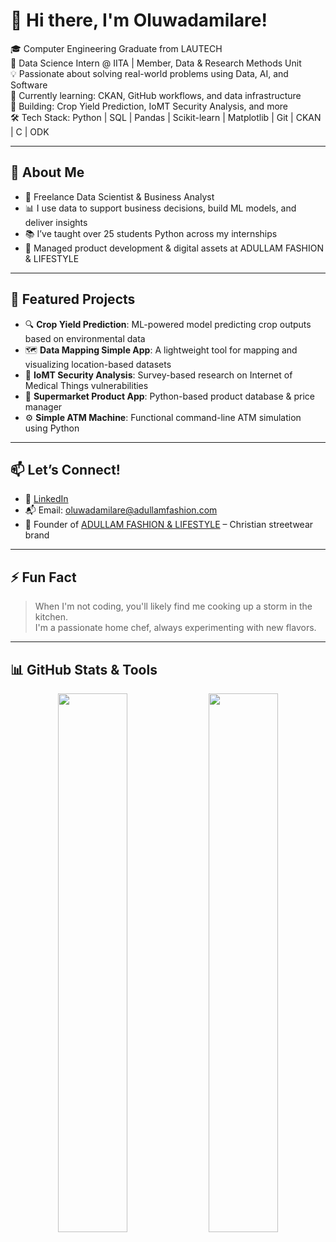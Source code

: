 # 👋 Hi there, I'm Oluwadamilare!

🎓 Computer Engineering Graduate from LAUTECH  
📍 Data Science Intern @ IITA | Member, Data & Research Methods Unit  
💡 Passionate about solving real-world problems using Data, AI, and Software  
🧠 Currently learning: CKAN, GitHub workflows, and data infrastructure  
🚀 Building: Crop Yield Prediction, IoMT Security Analysis, and more  
🛠️ Tech Stack: Python | SQL | Pandas | Scikit-learn | Matplotlib | Git | CKAN | C | ODK 

---

## 🌱 About Me

- 💼 Freelance Data Scientist & Business Analyst  
- 📊 I use data to support business decisions, build ML models, and deliver insights  
- 📚 I’ve taught over 25 students Python across my internships  
- 🧾 Managed product development & digital assets at ADULLAM FASHION & LIFESTYLE  

---

## 🔭 Featured Projects

- 🔍 **Crop Yield Prediction**: ML-powered model predicting crop outputs based on environmental data
- 🗺️ **Data Mapping Simple App**: A lightweight tool for mapping and visualizing location-based datasets
- 🔐 **IoMT Security Analysis**: Survey-based research on Internet of Medical Things vulnerabilities  
- 🛒 **Supermarket Product App**: Python-based product database & price manager  
- ⚙️ **Simple ATM Machine**: Functional command-line ATM simulation using Python  

---

## 📫 Let’s Connect!

- 💼 [LinkedIn](www.linkedin.com/in/oluwadamilare-oyediran)  
- 📬 Email: oluwadamilare@adullamfashion.com
- 👕 Founder of [ADULLAM FASHION & LIFESTYLE](https://adullamfashion.com) – Christian streetwear brand  

---

## ⚡ Fun Fact

> When I'm not coding, you'll likely find me cooking up a storm in the kitchen.  
> I'm a passionate home chef, always experimenting with new flavors.

---

## 📊 GitHub Stats & Tools

<p align="center">
  <img src="https://github-readme-stats.vercel.app/api?username=drazzydre&show_icons=true&theme=radical" width="47%" />
  <img src="https://github-readme-stats.vercel.app/api/top-langs/?username=drazzydre&layout=compact&theme=radical" width="47%" />
</p>





<!--
## Hi there 👋 I'm Oluwadamilare Isaac Oyediran

I'm currently a Computer Engineering student with a passion for solving real-world problems through Machine Learning. Right now, I'm focusing on Crop Yield Prediction using advanced ML techniques. I'm always eager to explore how technology can be used to revolutionize agriculture and healthcare.

💻 Open to Collaborations: I'm particularly interested in working on projects related to agriculture and medical-based machine learning applications. If you're working on something cool in these spaces, let's connect!

🎉 Fun Fact: When I'm not coding, you'll likely find me cooking up a storm in the kitchen. I'm a passionate home chef, always experimenting with new flavors.

Feel free to check out my projects or reach out if you'd like to collaborate!

**DrazzyDre/DrazzyDre** is a ✨ _special_ ✨ repository because its `README.md` (this file) appears on your GitHub profile.

Here are some ideas to get you started:

- 🔭 I’m currently working on ...
- 🌱 I’m currently learning ...
- 👯 I’m looking to collaborate on ...
- 🤔 I’m looking for help with ...
- 💬 Ask me about ...
- 📫 How to reach me: ...
- 😄 Pronouns: ...
- ⚡ Fun fact: ...

## ⚡ Fun Fact

> I blend **Faith and Elegance** — building tech that makes a difference and looks good doing it.
-->

